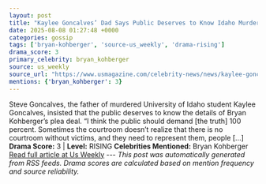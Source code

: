 ```yaml
---
layout: post
title: "Kaylee Goncalves’ Dad Says Public Deserves to Know Idaho Murders Details"
date: 2025-08-08 01:27:48 +0000
categories: gossip
tags: ['bryan-kohberger', 'source-us_weekly', 'drama-rising']
drama_score: 3
primary_celebrity: bryan_kohberger
source: us_weekly
source_url: "https://www.usmagazine.com/celebrity-news/news/kaylee-goncalves-dad-demands-truth-about-idaho-murders-case/"
mentions: {'bryan_kohberger': 3}
---
```


Steve Goncalves, the father of murdered University of Idaho student Kaylee Goncalves, insisted that the public deserves to know the details of Bryan Kohberger’s plea deal. “I think the public should demand [the truth] 100 percent. Sometimes the courtroom doesn’t realize that there is no courtroom without victims, and they need to represent them, people […] **Drama Score:** 3 | **Level:** RISING **Celebrities Mentioned:** Bryan Kohberger [Read full article at Us Weekly](https://www.usmagazine.com/celebrity-news/news/kaylee-goncalves-dad-demands-truth-about-idaho-murders-case/) --- *This post was automatically generated from RSS feeds. Drama scores are calculated based on mention frequency and source reliability.*
